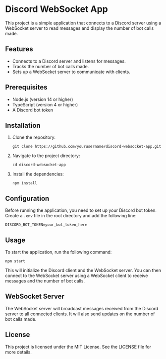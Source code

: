 # Discord WebSocket App

This project is a simple application that connects to a Discord server using a WebSocket server to read messages and display the number of bot calls made.

## Features

- Connects to a Discord server and listens for messages.
- Tracks the number of bot calls made.
- Sets up a WebSocket server to communicate with clients.

## Prerequisites

- Node.js (version 14 or higher)
- TypeScript (version 4 or higher)
- A Discord bot token

## Installation

1. Clone the repository:

   ```
   git clone https://github.com/yourusername/discord-websocket-app.git
   ```

2. Navigate to the project directory:

   ```
   cd discord-websocket-app
   ```

3. Install the dependencies:

   ```
   npm install
   ```

## Configuration

Before running the application, you need to set up your Discord bot token. Create a `.env` file in the root directory and add the following line:

```
DISCORD_BOT_TOKEN=your_bot_token_here
```

## Usage

To start the application, run the following command:

```
npm start
```

This will initialize the Discord client and the WebSocket server. You can then connect to the WebSocket server using a WebSocket client to receive messages and the number of bot calls.

## WebSocket Server

The WebSocket server will broadcast messages received from the Discord server to all connected clients. It will also send updates on the number of bot calls made.

## License

This project is licensed under the MIT License. See the LICENSE file for more details.